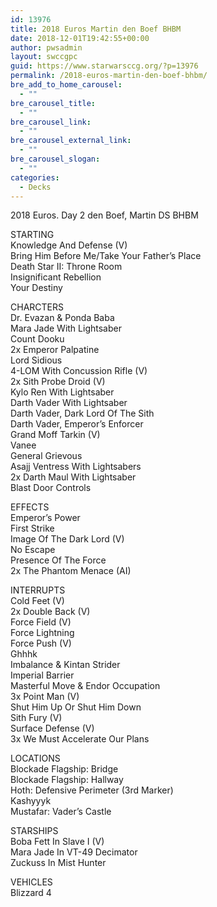 ```yaml
---
id: 13976
title: 2018 Euros Martin den Boef BHBM
date: 2018-12-01T19:42:55+00:00
author: pwsadmin
layout: swccgpc
guid: https://www.starwarsccg.org/?p=13976
permalink: /2018-euros-martin-den-boef-bhbm/
bre_add_to_home_carousel:
  - ""
bre_carousel_title:
  - ""
bre_carousel_link:
  - ""
bre_carousel_external_link:
  - ""
bre_carousel_slogan:
  - ""
categories:
  - Decks
---
```

2018 Euros. Day 2 den Boef, Martin DS BHBM

STARTING  
Knowledge And Defense (V)  
Bring Him Before Me/Take Your Father’s Place  
Death Star II: Throne Room  
Insignificant Rebellion  
Your Destiny

CHARCTERS  
Dr. Evazan & Ponda Baba  
Mara Jade With Lightsaber  
Count Dooku  
2x Emperor Palpatine  
Lord Sidious  
4-LOM With Concussion Rifle (V)  
2x Sith Probe Droid (V)  
Kylo Ren With Lightsaber  
Darth Vader With Lightsaber  
Darth Vader, Dark Lord Of The Sith  
Darth Vader, Emperor&#8217;s Enforcer  
Grand Moff Tarkin (V)  
Vanee  
General Grievous  
Asajj Ventress With Lightsabers  
2x Darth Maul With Lightsaber  
Blast Door Controls

EFFECTS  
Emperor&#8217;s Power  
First Strike  
Image Of The Dark Lord (V)  
No Escape  
Presence Of The Force  
2x The Phantom Menace (AI)

INTERRUPTS  
Cold Feet (V)  
2x Double Back (V)  
Force Field (V)  
Force Lightning  
Force Push (V)  
Ghhhk  
Imbalance & Kintan Strider  
Imperial Barrier  
Masterful Move & Endor Occupation  
3x Point Man (V)  
Shut Him Up Or Shut Him Down  
Sith Fury (V)  
Surface Defense (V)  
3x We Must Accelerate Our Plans

LOCATIONS  
Blockade Flagship: Bridge  
Blockade Flagship: Hallway  
Hoth: Defensive Perimeter (3rd Marker)  
Kashyyyk  
Mustafar: Vader&#8217;s Castle

STARSHIPS  
Boba Fett In Slave I (V)  
Mara Jade In VT-49 Decimator  
Zuckuss In Mist Hunter

VEHICLES  
Blizzard 4
